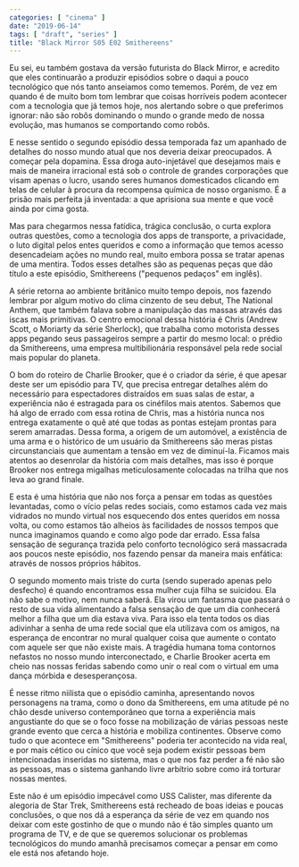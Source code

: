 ```yaml
---
categories: [ "cinema" ]
date: "2019-06-14"
tags: [ "draft", "series" ]
title: "Black Mirror S05 E02 Smithereens"
---
```

Eu sei, eu também gostava da versão futurista do Black Mirror, e
acredito que eles continuarão a produzir episódios sobre o daqui a
pouco tecnológico que nós tanto anseiamos como tememos. Porém, de
vez em quando é de muito bom tom lembrar que coisas horríveis podem
acontecer com a tecnologia que já temos hoje, nos alertando sobre o que
preferimos ignorar: não são robôs dominando o mundo o grande medo de
nossa evolução, mas humanos se comportando como robôs.

E nesse sentido o segundo episódio dessa temporada faz um apanhado
de detalhes do nosso mundo atual que nos deveria deixar preocupados. A
começar pela dopamina. Essa droga auto-injetável que desejamos mais e
mais de maneira irracional está sob o controle de grandes corporações
que visam apenas o lucro, usando seres humanos domesticados clicando em
telas de celular à procura da recompensa química de nosso organismo. É
a prisão mais perfeita já inventada: a que aprisiona sua mente e que
você ainda por cima gosta.

Mas para chegarmos nessa fatídica, trágica conclusão, o curta explora
outras questões, como a tecnologia dos apps de transporte, a privacidade,
o luto digital pelos entes queridos e como a informação que temos acesso
desencadeiam ações no mundo real, muito embora possa se tratar apenas
de uma mentira. Todos esses detalhes são as pequenas peças que dão
título a este episódio, Smithereens ("pequenos pedaços" em inglês).

A série retorna ao ambiente britânico muito tempo depois, nos fazendo
lembrar por algum motivo do clima cinzento de seu debut, The National
Anthem, que também falava sobre a manipulação das massas através
das iscas mais primitivas. O centro emocional dessa história é Chris
(Andrew Scott, o Moriarty da série Sherlock), que trabalha como motorista
desses apps pegando seus passageiros sempre a partir do mesmo local:
o prédio da Smithereens, uma empresa multibilionária responsável pela
rede social mais popular do planeta.

O bom do roteiro de Charlie Brooker, que é o criador da série,
é que apesar deste ser um episódio para TV, que precisa entregar
detalhes além do necessário para espectadores distraídos em suas
salas de estar, a experiência não é estragada para os cinéfilos
mais atentos. Sabemos que há algo de errado com essa rotina de Chris,
mas a história nunca nos entrega exatamente o quê até que todas as
pontas estejam prontas para serem amarradas. Dessa forma, a origem de
um automóvel, a existência de uma arma e o histórico de um usuário
da Smithereens são meras pistas circunstanciais que aumentam a tensão
em vez de diminuí-la. Ficamos mais atentos ao desenrolar da história
com mais detalhes, mas isso é porque Brooker nos entrega migalhas
meticulosamente colocadas na trilha que nos leva ao grand finale.

E esta é uma história que não nos força a pensar em todas as questões
levantadas, como o vício pelas redes sociais, como estamos cada vez
mais vidrados no mundo virtual nos esquecendo dos entes queridos em nossa
volta, ou como estamos tão alheios às facilidades de nossos tempos que
nunca imaginamos quando e como algo pode dar errado. Essa falsa sensação
de segurança trazida pelo conforto tecnológico será massacrada aos
poucos neste episódio, nos fazendo pensar da maneira mais enfática:
através de nossos próprios hábitos.

O segundo momento mais triste do curta (sendo superado apenas pelo
desfecho) é quando encontramos essa mulher cuja filha se suicidou. Ela
não sabe o motivo, nem nunca saberá. Ela virou um fantasma que
passará o resto de sua vida alimentando a falsa sensação de que um dia
conhecerá melhor a filha que um dia estava viva. Para isso ela tenta
todos os dias adivinhar a senha de uma rede social que ela utilizava
com os amigos, na esperança de encontrar no mural qualquer coisa que
aumente o contato com aquele ser que não existe mais. A tragédia humana
toma contornos nefastos no nosso mundo interconectado, e Charlie Brooker
acerta em cheio nas nossas feridas sabendo como unir o real com o virtual
em uma dança mórbida e desesperançosa.

É nesse ritmo niilista que o episódio caminha, apresentando novos
personagens na trama, como o dono da Smithereens, em uma atitude pé
no chão desde universo contemporâneo que torna a experiência mais
angustiante do que se o foco fosse na mobilização de várias pessoas
neste grande evento que cerca a história e mobiliza continentes. Observe
como tudo o que acontece em "Smithereens" poderia ter acontecido na vida
real, e por mais cético ou cínico que você seja podem existir pessoas
bem intencionadas inseridas no sistema, mas o que nos faz perder a fé
não são as pessoas, mas o sistema ganhando livre arbítrio sobre como
irá torturar nossas mentes.

Este não é um episódio impecável como USS Calister, mas diferente
da alegoria de Star Trek, Smithereens está recheado de boas ideias
e poucas conclusões, o que nos dá a esperança da série de vez em
quando nos deixar com este gostinho de que o mundo não é tão simples
quanto um programa de TV, e de que se queremos solucionar os problemas
tecnológicos do mundo amanhã precisamos começar a pensar em como ele
está nos afetando hoje.
